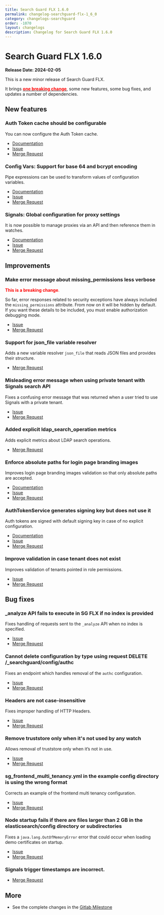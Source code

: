 ```yaml
---
title: Search Guard FLX 1.6.0
permalink: changelog-searchguard-flx-1_6_0
category: changelogs-searchguard
order: -1070
layout: changelogs
description: Changelog for Search Guard FLX 1.6.0
---
```


<!--- Copyright 2024 floragunn GmbH -->

# Search Guard FLX 1.6.0

**Release Date: 2024-02-05**

This is a new minor release of Search Guard FLX.

It brings **[<span style="color:red">one breaking change</span>](#make-error-message-about-missing_permissions-less-verbose)**, 
some new features, some bug fixes, and updates a number of dependencies.

## New features

### Auth Token cache should be configurable

You can now configure the Auth Token cache.

* [Documentation](../_docs_auth_auth/auth_auth_sg_auth_token.md#auth-token-cache)
* [Issue](https://git.floragunn.com/search-guard/search-guard-suite-enterprise/-/issues/13)
* [Merge Request](https://git.floragunn.com/search-guard/search-guard-suite-enterprise/-/merge_requests/617)

### Config Vars: Support for base 64 and bcrypt encoding

Pipe expressions can be used to transform values of configuration variables.

* [Documentation](../_docs_configuration_changes/configuration_environment_variables.md#using-pipe-expressions)
* [Issue](https://git.floragunn.com/search-guard/search-guard-suite-enterprise/-/issues/57)
* [Merge Request](https://git.floragunn.com/search-guard/search-guard-suite-enterprise/-/merge_requests/618)

### Signals: Global configuration for proxy settings

It is now possible to manage proxies via an API and then reference them in watches.

* [Documentation](../_docs_signals/proxies.md)
* [Issue](https://git.floragunn.com/search-guard/search-guard-suite-enterprise/-/issues/123)
* [Merge Request](https://git.floragunn.com/search-guard/search-guard-suite-enterprise/-/merge_requests/556)


## Improvements

### Make error message about missing_permissions less verbose

<span style="color:red">**This is a breaking change**.</span>

So far, error responses related to security exceptions have always included the `missing_permissions` attribute. From now on it will be hidden by default.
If you want these details to be included, you must enable authorization debugging mode.

* [Issue](https://git.floragunn.com/search-guard/search-guard-suite-enterprise/-/issues/251)
* [Merge Request](https://git.floragunn.com/search-guard/search-guard-suite-enterprise/-/merge_requests/616)


### Support for json_file variable resolver

Adds a new variable resolver `json_file` that reads JSON files and provides their structure.

* [Merge Request](https://git.floragunn.com/search-guard/search-guard-suite-enterprise/-/merge_requests/608)

### Misleading error message when using private tenant with Signals search API

Fixes a confusing error message that was returned when a user tried to use Signals with a private tenant.

* [Issue](https://git.floragunn.com/search-guard/search-guard-suite-enterprise/-/issues/34)
* [Merge Request](https://git.floragunn.com/search-guard/search-guard-suite-enterprise/-/merge_requests/609)

### Added explicit ldap_search_operation metrics

Adds explicit metrics about LDAP search operations.

* [Merge Request](https://git.floragunn.com/search-guard/search-guard-suite-enterprise/-/merge_requests/562)

### Enforce absolute paths for login page branding images

Improves login page branding images validation so that only absolute paths are accepted.

* [Documentation](../_docs_kibana/kibana_customize_login.md)
* [Issue](https://git.floragunn.com/search-guard/search-guard-suite-enterprise/-/issues/109)
* [Merge Request](https://git.floragunn.com/search-guard/search-guard-suite-enterprise/-/merge_requests/565)

### AuthTokenService generates signing key but does not use it

Auth tokens are signed with default signing key in case of no explicit configuration.

* [Documentation](../_docs_auth_auth/auth_auth_sg_auth_token.md#configuring-keys)
* [Issue](https://git.floragunn.com/search-guard/search-guard-suite-enterprise/-/issues/79)
* [Merge Request](https://git.floragunn.com/search-guard/search-guard-suite-enterprise/-/merge_requests/535)

### Improve validation in case tenant does not exist

Improves validation of tenants pointed in role permissions.

* [Issue](https://git.floragunn.com/search-guard/search-guard-suite-enterprise/-/issues/167)
* [Merge Request](https://git.floragunn.com/search-guard/search-guard-suite-enterprise/-/merge_requests/587)

## Bug fixes

### _analyze API fails to execute in SG FLX if no index is provided

Fixes handling of requests sent to the `_analyze` API when no index is specified.

* [Issue](https://git.floragunn.com/search-guard/search-guard-suite-enterprise/-/issues/240)
* [Merge Request](https://git.floragunn.com/search-guard/search-guard-suite-enterprise/-/merge_requests/652)

### Cannot delete configuration by type using request DELETE /_searchguard/config/authc

Fixes an endpoint which handles removal of the `authc` configuration.

* [Issue](https://git.floragunn.com/search-guard/search-guard-suite-enterprise/-/issues/156)
* [Merge Request](https://git.floragunn.com/search-guard/search-guard-suite-enterprise/-/merge_requests/612)

### Headers are not case-insensitive

Fixes improper handling of HTTP Headers.

* [Issue](https://git.floragunn.com/search-guard/search-guard-suite-enterprise/-/issues/276)
* [Merge Request](https://git.floragunn.com/search-guard/search-guard-suite-enterprise/-/merge_requests/598)

### Remove truststore only when it's not used by any watch

Allows removal of truststore only when it’s not in use.

* [Issue](https://git.floragunn.com/search-guard/search-guard-suite-enterprise/-/issues/264)
* [Merge Request](https://git.floragunn.com/search-guard/search-guard-suite-enterprise/-/merge_requests/568)

### sg_frontend_multi_tenancy.yml in the example config directory is using the wrong format

Corrects an example of the frontend multi tenancy configuration.

* [Issue](https://git.floragunn.com/search-guard/search-guard-suite-enterprise/-/issues/261)
* [Merge Request](https://git.floragunn.com/search-guard/search-guard-suite-enterprise/-/merge_requests/558)

### Node startup fails if there are files larger than 2 GB in the elasticsearch/config directory or subdirectories

Fixes a `java.lang.OutOfMemoryError` error that could occur when loading demo certificates on startup.

* [Issue](https://git.floragunn.com/search-guard/search-guard-suite-enterprise/-/issues/259)
* [Merge Request](https://git.floragunn.com/search-guard/search-guard-suite-enterprise/-/merge_requests/559)

### Signals trigger timestamps are incorrect.
* [Merge Request](https://git.floragunn.com/search-guard/search-guard-suite-enterprise/-/merge_requests/626)

## More

* See the complete changes in the [Gitlab Milestone](https://git.floragunn.com/groups/search-guard/-/milestones/15)
